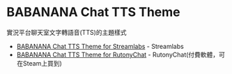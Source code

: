 # BABANANA Chat TTS Theme

實況平台聊天室文字轉語音(TTS)的主題樣式

* [BABANANA Chat TTS Theme for Streamlabs](./for-streamlabs) - Streamlabs
* [BABANANA Chat TTS Theme for RutonyChat](./for-rutonychat) - RutonyChat(付費軟體，可在Steam上買到)